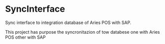 # SyncInterface
Sync interface to integration database of Aries POS with SAP.

This project has purpose the syncronitazion of tow databese one with Aries POS other with SAP
